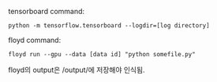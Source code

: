 tensorboard command:

```python -m tensorflow.tensorboard --logdir=[log directory]```

floyd command:

```floyd run --gpu --data [data id] "python somefile.py"```

floyd의 output은 /output/에 저장해야 인식됨.
